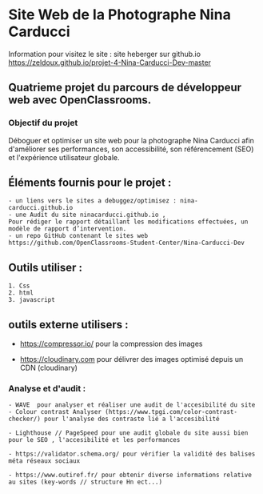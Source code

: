 # Site Web de la Photographe Nina Carducci


Information pour visitez le site :
site heberger sur github.io
https://zeldoux.github.io/projet-4-Nina-Carducci-Dev-master



## Quatrieme projet du parcours de développeur web avec OpenClassrooms.
### Objectif du projet

Déboguer et optimiser un site web pour la photographe Nina Carducci afin d'améliorer ses performances, son accessibilité, son référencement (SEO) et l'expérience utilisateur globale.

## Éléments fournis pour le projet :

    - un liens vers le sites a debuggez/optimisez : nina-carducci.github.io
    - une Audit du site ninacarducci.github.io , 
    Pour rédiger le rapport détaillant les modifications effectuées, un modèle de rapport d’intervention.   
    - un repo GitHub contenant le sites web https://github.com/OpenClassrooms-Student-Center/Nina-Carducci-Dev

## Outils utiliser : 
    1. Css
    2. html
    3. javascript

## outils externe utilisers :

  - https://compressor.io/ pour la compression des images 
  
  - https://cloudinary.com pour délivrer des images optimisé depuis un CDN (cloudinary)
  
  ### Analyse et d'audit : 
  
    - WAVE  pour analyser et réaliser une audit de l'accesibilité du site 
    - Colour contrast Analyser (https://www.tpgi.com/color-contrast-checker/) pour l'analyse des contraste lié a l'accesibilité  
      
    - Lighthouse // PageSpeed pour une audit globale du site aussi bien pour le SEO , l'accesibilité et les performances 
      
    - https://validator.schema.org/ pour vérifier la validité des balises méta réseaux sociaux
      
    - https://www.outiref.fr/ pour obtenir diverse informations relative au sites (key-words // structure Hn ect...)



